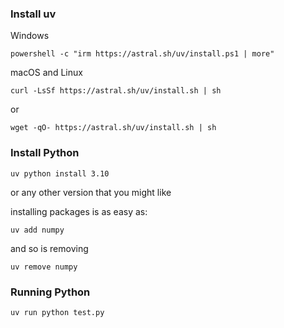 

### Install uv


Windows 

```
powershell -c "irm https://astral.sh/uv/install.ps1 | more"
```

macOS and Linux

```
curl -LsSf https://astral.sh/uv/install.sh | sh
```

or 

```
wget -qO- https://astral.sh/uv/install.sh | sh
```

### Install Python 

```
uv python install 3.10
```

or any other version that you might like

installing packages is as easy as:

```
uv add numpy
```

and so is removing 

```
uv remove numpy
```


### Running Python 

```
uv run python test.py
```